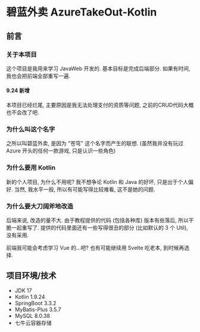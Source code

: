 # 碧蓝外卖 AzureTakeOut-Kotlin

## 前言

### 关于本项目

这个项目是我用来学习 JavaWeb 开发的. 基本目标是完成后端部分. 如果有时间, 我也会把前端全部重写一遍.

#### 9.24 新增

本项目已经烂尾, 主要原因是我无法处理支付的资质等问题, 之前的CRUD代码大概也不会改了吧.

### 为什么叫这个名字

之所以叫碧蓝外卖, 是因为 "苍穹" 这个名字而产生的联想. (虽然我并没有玩过 Azure 开头的任何一款游戏, 只是认识一些角色)

### 为什么要用 Kotlin

新的个人项目, 为什么不用呢? 我不想争论 Kotlin 和 Java 的好坏, 只是出于个人偏好. 当然, 我水平一般, 所以有可能写得比较难看, 这不是她的问题.

### 为什么要大刀阔斧地改造

后端来说, 改造的量不大. 由于教程提供的代码 (包括各种库) 版本有些落后, 所以干脆一起重写了. 提供的代码里面还有一些写得很丑的部分 (比如默认的 3 个 Util), 没有采用.

前端我可能会考虑学习 Vue 的...吧? 也有可能继续用 Svelte 吃老本, 到时候再选择.

## 项目环境/技术

- JDK 17
- Kotlin 1.9.24
- SpringBoot 3.3.2
- MyBatis-Plus 3.5.7
- MySQL 8.0.38
- 七牛云容器存储
